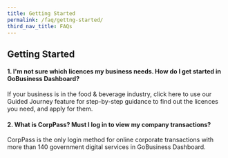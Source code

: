 ```yaml
---
title: Getting Started
permalink: /faq/gettng-started/
third_nav_title: FAQs
---
```


## Getting Started

#### 1. I'm not sure which licences my business needs. How do I get started in GoBusiness Dashboard?

If your business is in the food & beverage industry, click here to use our Guided Journey feature for step-by-step guidance to find out the licences you need, and apply for them.

#### 2. What is CorpPass? Must I log in to view my company transactions?

CorpPass is the only login method for online corporate transactions with more than 140 government digital services in GoBusiness Dashboard.
